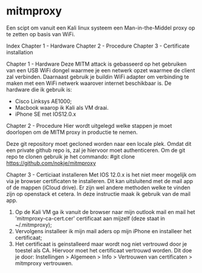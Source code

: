 # mitmproxy

Een scipt om vanuit een Kali linux systeem een Man-in-the-Middel proxy op te zetten op basis van WiFi.

Index
Chapter 1 - Hardware
Chapter 2 - Procedure
Chapter 3 - Certificate installation

Chapter 1 - Hardware
Deze MITM attack is gebasseerd op het gebruiken van een USB WiFi dongel waarmee je een netwerk opzet waarmee de client zal verbinden. Daarnaast gebruik je buildin WiFi adapter om verbinding te maken met een WiFi netwerk waarover internet beschikbaar is.
De hardware die ik gebruik is:
- Cisco Linksys AE1000;
- Macbook waarop ik Kali als VM draai.
- iPhone SE met IOS12.0.x

Chapter 2 - Procedure
Hier wordt uitgelegd welke stappen je moet doorlopen om de MITM proxy in productie te nemen.

Deze git repository moet gecloned worden naar een locale plek. Omdat dit een private github repo is, zal je hiervoor moet authenticeren. Om de git repo te clonen gebruik je het commando:
#git clone https://github.com/nokje/mitmproxy

Chapter 3 - Certiciaat installeren
Met IOS 12.0.x is het niet meer mogelijk om via je browser certificaten te installeren. Dit kan uitsluitend met de mail app of de mappen (iCloud drive). Er zijn wel andere methoden welke te vinden zijn op openstack et cetera. In deze instructie maak ik gebruik van de mail app.
1. Op de Kali VM ga ik vanuit de browser naar mijn outlook mail en mail het 'mitmproxy-ca-cert.cer' certificaat aan mijzelf (deze staat in ~/.mitmproxy);
2. Vervolgens installeer ik mijn mail aders op mijn iPhone en installeer het certificaat;
3. Het certificaat is geinstalleerd maar wordt nog niet vertrouwd door je toestel als CA. Hiervoor moet het certificaat vertrouwd worden. Dit doe je door: Instellingen > Algemeen > Info > Vertrouwen van certificaten > mitmproxy vertrouwen.
